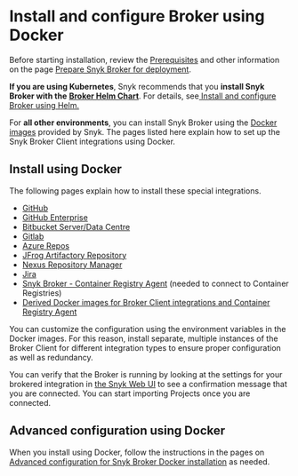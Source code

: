 # Install and configure Broker using Docker

Before starting installation, review the [Prerequisites](../prepare-snyk-broker-for-deployment.md#prerequisites-for-snyk-broker) and other information on the page [Prepare Snyk Broker for deployment](../prepare-snyk-broker-for-deployment.md).

**If you are using Kubernetes**, Snyk recommends that you **install Snyk Broker with the** [**Broker Helm Chart**](https://github.com/snyk/snyk-broker-helm). For details, see[ Install and configure Broker using Helm.](install-and-configure-broker-using-helm.md)

For **all other environments**, you can install Snyk Broker using the [Docker images](https://github.com/snyk/broker) provided by Snyk. The pages listed here explain how to set up the Snyk Broker Client integrations using Docker.

## Install using Docker

The following pages explain how to install these special integrations.

* [GitHub](github-prerequisites-and-steps-to-install-and-configure-broker/github-install-and-configure-using-docker.md)
* [GitHub Enterprise](github-enterprise-prerequisites-and-steps-to-install-and-configure-broker/github-enterprise-install-and-configure-using-docker.md)
* [Bitbucket Server/Data Centre](bitbucket-server-data-center-prerequisites-and-steps-to-install-and-configure-broker/data-center.md)
* [Gitlab](gitlab-prerequisites-and-steps-to-install-and-configure-broker/gitlab-install-and-configure-using-docker.md)
* [Azure Repos](azure-repos-prerequisites-and-steps-to-install-and-configure-broker/azure-repos-install-and-configure-using-docker.md)
* [JFrog Artifactory Repository](artifactory-repository-install-and-configure-broker/set-up-snyk-broker-with-artifactory-repository.md)
* [Nexus Repository Manager](nexus-repository-prerequisites-and-steps-to-install-and-configure-broker/set-up-snyk-broker-with-nexus-repository-manager.md)
* [Jira](jira-prerequisites-and-steps-to-install-and-configure-broker/setup-broker-with-jira.md)
* [Snyk Broker - Container Registry Agent](../snyk-broker-container-registry-agent/) (needed to connect to Container Registries)
* [Derived Docker images for Broker Client integrations and Container Registry Agent](derived-docker-images-for-broker-client-integrations-and-container-registry-agent.md)

You can customize the configuration using the environment variables in the Docker images. For this reason, install separate, multiple instances of the Broker Client for different integration types to ensure proper configuration as well as redundancy.

You can verify that the Broker is running by looking at the settings for your brokered integration in [the Snyk Web UI](https://app.snyk.io) to see a confirmation message that you are connected. You can start importing Projects once you are connected.

## Advanced configuration using Docker

When you install using Docker, follow the instructions in the pages on [Advanced configuration for Snyk Broker Docker installation](advanced-configuration-for-snyk-broker-docker-installation/) as needed.

##

